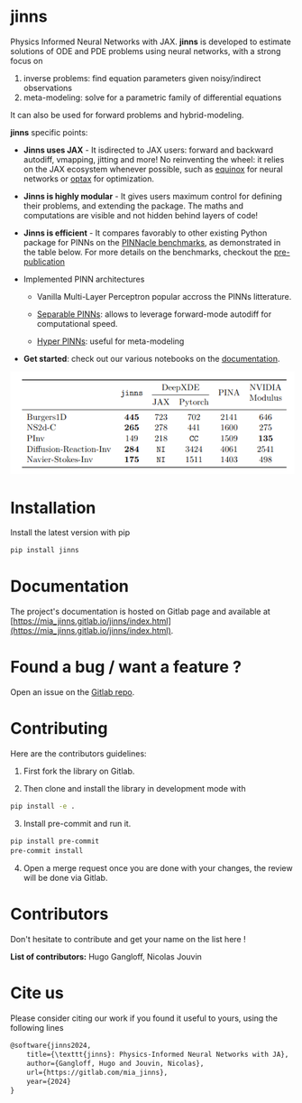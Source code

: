 jinns
=====

Physics Informed Neural Networks with JAX. **jinns** is developed to estimate solutions of ODE and PDE problems using neural networks, with a strong focus on

 1. inverse problems: find equation parameters given noisy/indirect observations
 2. meta-modeling: solve for a parametric family of differential equations

It can also be used for forward problems and hybrid-modeling.

**jinns** specific points:

- **Jinns uses JAX** - It isdirected to JAX users: forward and backward autodiff, vmapping, jitting and more! No reinventing the wheel: it relies on the JAX ecosystem whenever possible, such as [equinox](https://github.com/patrick-kidger/equinox/) for neural networks or [optax](https://optax.readthedocs.io/) for optimization.

- **Jinns is highly modular** - It gives users maximum control for defining their problems, and extending the package. The maths and computations are visible and not hidden behind layers of code!

- **Jinns is efficient** - It compares favorably to other existing Python package for PINNs on the [PINNacle benchmarks](https://github.com/i207M/PINNacle/), as demonstrated in the table below. For more details on the benchmarks, checkout the [pre-publication]()

- Implemented PINN architectures
    - Vanilla Multi-Layer Perceptron popular accross the PINNs litterature.

    - [Separable PINNs](https://openreview.net/pdf?id=dEySGIcDnI): allows to leverage forward-mode autodiff for computational speed.

    - [Hyper PINNs](https://arxiv.org/pdf/2111.01008.pdf): useful for meta-modeling


- **Get started**: check out our various notebooks on the [documentation](https://mia_jinns.gitlab.io/jinns/index.html).

![A table with jinns timings on various PINNacle benchmarks comparing with DeepXDE (JAX/PyTorch), PINA and Modulus](img/jinns-timings.png "Training time in seconds on an Nvidia T600  GPU. NI means problem cannot be implemented in the backend, CC means the code crashed.")

# Installation

Install the latest version with pip

```bash
pip install jinns
```

# Documentation

The project's documentation is hosted on Gitlab page and available at [https://mia_jinns.gitlab.io/jinns/index.html](https://mia_jinns.gitlab.io/jinns/index.html).


# Found a bug / want a feature ?

Open an issue on the [Gitlab repo](https://gitlab.com/mia_jinns/jinns/-/issues).


# Contributing

Here are the contributors guidelines:

1. First fork the library on Gitlab.

2. Then clone and install the library in development mode with

```bash
pip install -e .
```

3. Install pre-commit and run it.

```bash
pip install pre-commit
pre-commit install
```

 4. Open a merge request once you are done with your changes, the review will be done via Gitlab.

# Contributors

Don't hesitate to contribute and get your name on the list here !

**List of contributors:** Hugo Gangloff, Nicolas Jouvin

# Cite us

Please consider citing our work if you found it useful to yours, using the following lines
```
@software{jinns2024,
    title={\texttt{jinns}: Physics-Informed Neural Networks with JA},
    author={Gangloff, Hugo and Jouvin, Nicolas},
    url={https://gitlab.com/mia_jinns},
    year={2024}
}
```

